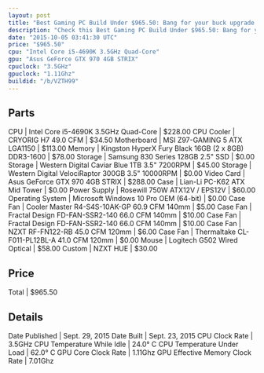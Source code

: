 ```yaml
---
layout: post
title: "Best Gaming PC Build Under $965.50: Bang for your buck upgrade time"
description: "Check this Best Gaming PC Build Under $965.50: Bang for your buck upgrade time. CPU: Intel Core i5-4690K 3.5GHz Quad-Core, CPU Cooler: CRYORIG H7 49.0 CFM, Motherboard: MS"
date: "2015-10-05 03:41:30 UTC"
price: "$965.50"
cpu: "Intel Core i5-4690K 3.5GHz Quad-Core"
gpu: "Asus GeForce GTX 970 4GB STRIX"
cpuclock: "3.5GHz"
gpuclock: "1.11Ghz"
buildid: "/b/VZTH99"
---
```


## Parts

CPU | Intel Core i5-4690K 3.5GHz Quad-Core | $228.00
CPU Cooler | CRYORIG H7 49.0 CFM | $34.50
Motherboard | MSI Z97-GAMING 5 ATX LGA1150 | $113.00
Memory | Kingston HyperX Fury Black 16GB (2 x 8GB) DDR3-1600 | $78.00
Storage | Samsung 830 Series 128GB 2.5" SSD | $0.00
Storage | Western Digital Caviar Blue 1TB 3.5" 7200RPM | $45.00
Storage | Western Digital VelociRaptor 300GB 3.5" 10000RPM | $0.00
Video Card | Asus GeForce GTX 970 4GB STRIX | $288.00
Case | Lian-Li PC-K62 ATX Mid Tower | $0.00
Power Supply | Rosewill 750W ATX12V / EPS12V | $60.00
Operating System | Microsoft Windows 10 Pro OEM (64-bit) | $0.00
Case Fan | Cooler Master R4-S4S-10AK-GP 60.9 CFM 140mm | $5.00
Case Fan | Fractal Design FD-FAN-SSR2-140 66.0 CFM 140mm | $10.00
Case Fan | Fractal Design FD-FAN-SSR2-140 66.0 CFM 140mm | $10.00
Case Fan | NZXT RF-FN122-RB 45.0 CFM 120mm | $6.00
Case Fan | Thermaltake CL-F011-PL12BL-A 41.0 CFM 120mm | $0.00
Mouse | Logitech G502 Wired Optical | $58.00
Custom | NZXT HUE | $30.00

## Price

Total | $965.50

## Details

Date Published | Sept. 29, 2015
Date Built | Sept. 23, 2015
CPU Clock Rate | 3.5GHz
CPU Temperature While Idle | 24.0° C
CPU Temperature Under Load | 62.0° C
GPU Core Clock Rate | 1.11Ghz
GPU Effective Memory Clock Rate | 7.01Ghz